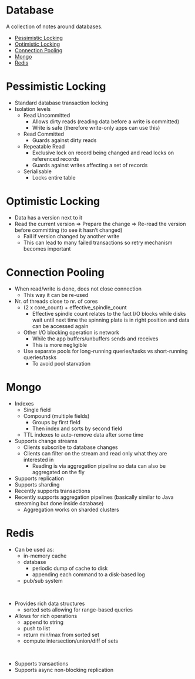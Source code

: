 # Database

A collection of notes around databases.

- [Pessimistic Locking](#pessimistic-locking)
- [Optimistic Locking](#optimistic-locking)
- [Connection Pooling](#connection-pooling)
- [Mongo](#mongo)
- [Redis](#redis)

# Pessimistic Locking

- Standard database transaction locking
- Isolation levels
    - Read Uncommitted
        - Allows dirty reads (reading data before a write is committed)
        - Write is safe (therefore write-only apps can use this)
    - Read Committed
        - Guards against dirty reads
    - Repeatable Read
        - Exclusive lock on record being changed and read locks on referenced records
        - Guards against writes affecting a set of records
    - Serialisable
        - Locks entire table

# Optimistic Locking

- Data has a version next to it
- Read the current version => Prepare the change => Re-read the version before committing (to see it hasn’t changed)
    - Fail if version changed by another write
    - This can lead to many failed transactions so retry mechanism becomes important

# Connection Pooling

- When read/write is done, does not close connection
    - This way it can be re-used
- Nr. of threads close to nr. of cores
    - (2 x core_count) + effective_spindle_count
        - Effective spindle count relates to the fact I/O blocks while disks wait until next time the spinning plate is in right position and data can be accessed again
    - Other I/O blocking operation is network
        - While the app buffers/unbuffers sends and receives
        - This is more negligible
    - Use separate pools for long-running queries/tasks vs short-running queries/tasks
        - To avoid pool starvation

# Mongo

- Indexes
    - Single field
    - Compound (multiple fields)
        - Groups by first field
        - Then index and sorts by second field
    - TTL indexes to auto-remove data after some time
- Supports change streams
    - Clients subscribe to database changes
    - Clients can filter on the stream and read only what they are interested in
        - Reading is via aggregation pipeline so data can also be aggregated on the fly
- Supports replication
- Supports sharding
- Recently supports transactions
- Recently supports aggregation pipelines (basically similar to Java streaming but done inside database)
    - Aggregation works on sharded clusters

# Redis

- Can be used as:
  - in-memory cache
  - database
    - periodic dump of cache to disk
    - appending each command to a disk-based log
  - pub/sub system

<br />

- Provides rich data structures
  - sorted sets allowing for range-based queries
- Allows for rich operations
  - append to string
  - push to list
  - return min/max from sorted set
  - compute intersection/union/diff of sets

<br />

- Supports transactions
- Supports async non-blocking replication